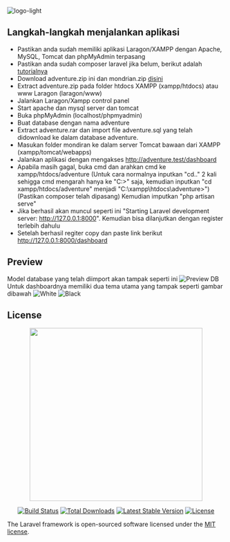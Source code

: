 ![logo-light](https://user-images.githubusercontent.com/70278182/177314640-9fd0e4ec-1ced-4953-b4e3-c211f888956f.png)

## Langkah-langkah menjalankan aplikasi
* Pastikan anda sudah memiliki aplikasi Laragon/XAMPP dengan Apache, MySQL, Tomcat dan phpMyAdmin terpasang
* Pastikan anda sudah composer laravel jika belum, berikut adalah [tutorialnya](https://www.niagahoster.co.id/blog/cara-install-composer/)
* Download adventure.zip ini dan mondrian.zip [disini](https://drive.google.com/drive/folders/1QrBOgrpBVdoJx6fI6jiZOH6jmMUhWba2?usp=sharing)
* Extract adventure.zip pada folder htdocs XAMPP (xampp/htdocs) atau www Laragon (laragon/www)
* Jalankan Laragon/Xampp control panel
* Start apache dan mysql server dan tomcat
* Buka phpMyAdmin (localhost/phpmyadmin)
* Buat database dengan nama adventure
* Extract adventure.rar dan import file adventure.sql yang telah didownload ke dalam database adventure.
* Masukan folder mondiran ke dalam server Tomcat bawaan dari XAMPP (xampp/tomcat/webapps)
* Jalankan aplikasi dengan mengakses http://adventure.test/dashboard
* Apabila masih gagal, buka cmd dan arahkan cmd ke xampp/htdocs/adventure (Untuk cara normalnya inputkan "cd.." 2 kali sehigga cmd mengarah hanya ke "C:\>" saja, kemudian inputkan "cd xampp/htdocs/adventure" menjadi "C:\xampp\htdocs\adventure>") (Pastikan composer telah dipasang) Kemudian imputkan "php artisan serve"
* Jika berhasil akan muncul seperti ini "Starting Laravel development server: http://127.0.0.1:8000". Kemudian bisa dilanjutkan dengan register terlebih dahulu
* Setelah berhasil regiter copy dan paste link berikut http://127.0.0.1:8000/dashboard

## Preview 
Model database yang telah diimport akan tampak seperti ini
![Preview DB](https://user-images.githubusercontent.com/70278182/177504208-9d96f27b-82c9-4f5b-a71f-1a9cc3cdb6c0.jpeg)
Untuk dashboardnya memiliki dua tema utama yang tampak seperti gambar dibawah
![White](https://user-images.githubusercontent.com/70278182/177508383-de17c3a6-c355-439a-a548-0aaa6e8bf9f9.jpeg)
![Black](https://user-images.githubusercontent.com/70278182/177508395-e26593dd-fb05-48c9-9230-6b686a081b94.jpeg)

## License

<p align="center"><a href="https://laravel.com" target="_blank"><img src="https://raw.githubusercontent.com/laravel/art/master/logo-lockup/5%20SVG/2%20CMYK/1%20Full%20Color/laravel-logolockup-cmyk-red.svg" width="400"></a></p>

<p align="center">
<a href="https://travis-ci.org/laravel/framework"><img src="https://travis-ci.org/laravel/framework.svg" alt="Build Status"></a>
<a href="https://packagist.org/packages/laravel/framework"><img src="https://img.shields.io/packagist/dt/laravel/framework" alt="Total Downloads"></a>
<a href="https://packagist.org/packages/laravel/framework"><img src="https://img.shields.io/packagist/v/laravel/framework" alt="Latest Stable Version"></a>
<a href="https://packagist.org/packages/laravel/framework"><img src="https://img.shields.io/packagist/l/laravel/framework" alt="License"></a>
</p>

The Laravel framework is open-sourced software licensed under the [MIT license](https://opensource.org/licenses/MIT).
